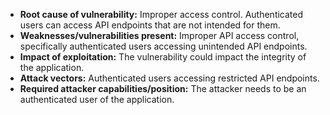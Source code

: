 - **Root cause of vulnerability:** Improper access control. Authenticated users can access API endpoints that are not intended for them.
- **Weaknesses/vulnerabilities present:**  Improper API access control, specifically authenticated users accessing unintended API endpoints.
- **Impact of exploitation:** The vulnerability could impact the integrity of the application.
- **Attack vectors:** Authenticated users accessing restricted API endpoints.
- **Required attacker capabilities/position:** The attacker needs to be an authenticated user of the application.